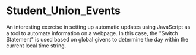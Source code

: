 # Student_Union_Events
An interesting exercise in setting up automatic updates using JavaScript as a tool to automate information on a webpage. 
In this case, the "Switch Statement" is used based on global givens to determine the day within the current local time string.
